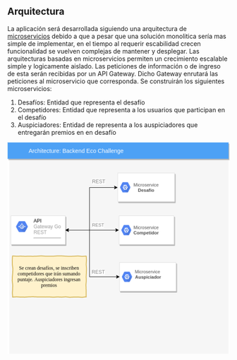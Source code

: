 ## Arquitectura
La aplicación será desarrollada siguiendo una arquitectura de [microservicios](https://en.wikipedia.org/wiki/Microservices) debido a que a pesar que una solución monolitica sería mas simple de implementar, en el tiempo al requerir escabilidad crecen funcionalidad se vuelven complejas de mantener y desplegar. Las arquitecturas basadas en microservicios permiten un crecimiento escalable simple y logicamente aislado. Las peticiones de información o de ingreso de esta serán recibidas por un API Gateway. Dicho Gateway enrutará las peticiones al microservicio que corresponda. 
Se construirán los siguientes microservicios:
1. Desafíos: Entidad que representa el desafío
2. Competidores: Entidad que representa a los usuarios que participan en el desafío
3. Auspiciadores: Entidad de representa a los auspiciadores que entregarán premios en en desafío

![Arquitectura](images/arquitectura2.png "Arquitectura")